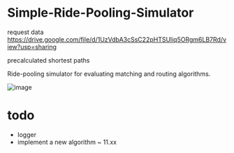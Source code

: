 # Simple-Ride-Pooling-Simulator

request data
https://drive.google.com/file/d/1UzVdbA3cSsC22pHTSUliq5ORgm6LB7Rd/view?usp=sharing

precalculated shortest paths

Ride-pooling simulator for evaluating matching and routing
algorithms.

![image](https://user-images.githubusercontent.com/28619620/143007864-ba4ed153-6332-46eb-98e3-23934ba3c3b4.png)

# todo

- logger
- implement a new algorithm ~ 11.xx
